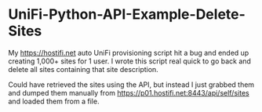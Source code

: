 # UniFi-Python-API-Example-Delete-Sites
My https://hostifi.net auto UniFi provisioning script hit a bug and ended up creating 1,000+ sites for 1 user. I wrote this script real quick to go back and delete all sites containing that site description.

Could have retrieved the sites using the API, but instead I just grabbed them and dumped them manually from https://p01.hostifi.net:8443/api/self/sites and loaded them from a file.
